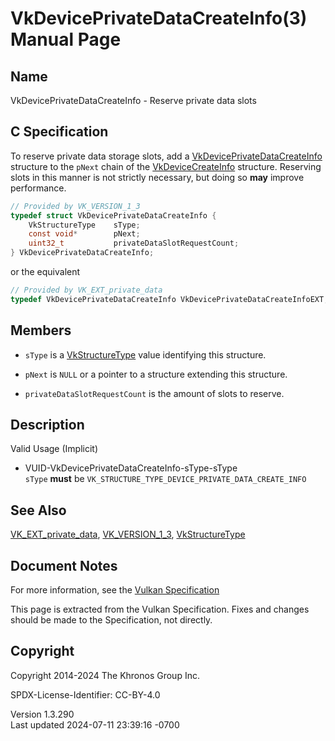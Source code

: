 # VkDevicePrivateDataCreateInfo(3) Manual Page

## Name

VkDevicePrivateDataCreateInfo - Reserve private data slots



## <a href="#_c_specification" class="anchor"></a>C Specification

To reserve private data storage slots, add a
[VkDevicePrivateDataCreateInfo](https://registry.khronos.org/vulkan/specs/1.3-extensions/man/html/VkDevicePrivateDataCreateInfo.html)
structure to the `pNext` chain of the
[VkDeviceCreateInfo](https://registry.khronos.org/vulkan/specs/1.3-extensions/man/html/VkDeviceCreateInfo.html) structure. Reserving slots
in this manner is not strictly necessary, but doing so **may** improve
performance.

``` c
// Provided by VK_VERSION_1_3
typedef struct VkDevicePrivateDataCreateInfo {
    VkStructureType    sType;
    const void*        pNext;
    uint32_t           privateDataSlotRequestCount;
} VkDevicePrivateDataCreateInfo;
```

or the equivalent

``` c
// Provided by VK_EXT_private_data
typedef VkDevicePrivateDataCreateInfo VkDevicePrivateDataCreateInfoEXT;
```

## <a href="#_members" class="anchor"></a>Members

- `sType` is a [VkStructureType](https://registry.khronos.org/vulkan/specs/1.3-extensions/man/html/VkStructureType.html) value identifying
  this structure.

- `pNext` is `NULL` or a pointer to a structure extending this
  structure.

- `privateDataSlotRequestCount` is the amount of slots to reserve.

## <a href="#_description" class="anchor"></a>Description

Valid Usage (Implicit)

- <a href="#VUID-VkDevicePrivateDataCreateInfo-sType-sType"
  id="VUID-VkDevicePrivateDataCreateInfo-sType-sType"></a>
  VUID-VkDevicePrivateDataCreateInfo-sType-sType  
  `sType` **must** be
  `VK_STRUCTURE_TYPE_DEVICE_PRIVATE_DATA_CREATE_INFO`

## <a href="#_see_also" class="anchor"></a>See Also

[VK_EXT_private_data](https://registry.khronos.org/vulkan/specs/1.3-extensions/man/html/VK_EXT_private_data.html),
[VK_VERSION_1_3](https://registry.khronos.org/vulkan/specs/1.3-extensions/man/html/VK_VERSION_1_3.html),
[VkStructureType](https://registry.khronos.org/vulkan/specs/1.3-extensions/man/html/VkStructureType.html)

## <a href="#_document_notes" class="anchor"></a>Document Notes

For more information, see the <a
href="https://registry.khronos.org/vulkan/specs/1.3-extensions/html/vkspec.html#VkDevicePrivateDataCreateInfo"
target="_blank" rel="noopener">Vulkan Specification</a>

This page is extracted from the Vulkan Specification. Fixes and changes
should be made to the Specification, not directly.

## <a href="#_copyright" class="anchor"></a>Copyright

Copyright 2014-2024 The Khronos Group Inc.

SPDX-License-Identifier: CC-BY-4.0

Version 1.3.290  
Last updated 2024-07-11 23:39:16 -0700
